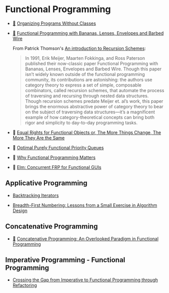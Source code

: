# Functional Programming

* [:scroll:](organizing-programs-without-classes.pdf) [Organizing Programs Without Classes](http://cs.au.dk/~hosc/local/LaSC-4-3-pp223-242.pdf)
* [:scroll:](functional-programming-with-bananas-lenses-envelops-and-barbed-wire.pdf) [Functional Programming with Bananas, Lenses, Envelopes and Barbed Wire](http://eprints.eemcs.utwente.nl/7281/01/db-utwente-40501F46.pdf)

    From Patrick Thomson's [An introduction to Recursion Schemes](http://patrickthomson.ghost.io/an-introduction-to-recursion-schemes/):

    > In 1991, Erik Meijer, Maarten Fokkinga, and Ross Paterson published their now-classic paper Functional Programming with Bananas, Lenses, Envelopes and Barbed Wire. Though this paper isn’t widely known outside of the functional programming community, its contributions are astonishing: the authors use category theory to express a set of simple, composable combinators, called recursion schemes, that automate the process of traversing and recursing through nested data structures. Though recursion schemes predate Meijer et. al’s work, this paper brings the enormous abstractive power of category theory to bear on the subject of traversing data structures—it’s a magnificent example of how category-theoretical concepts can bring both rigor and simplicity to day-to-day programming tasks.

* :scroll: [Equal Rights for Functional Objects or,
The More Things Change, The More They Are the Same](equal-rights-for-functional-objects.pdf)
* :scroll: [Optimal Purely Functional Priority Queues](optimal-purely-functional-priority-queues.pdf)
* :scroll: [Why Functional Programming Matters](why-functional-programming-matters.pdf)
* :scroll: [Elm: Concurrent FRP for Functional GUIs](elm-concurrent-frp-for-functional-guis.pdf)

## Applicative Programming

* [Backtracking Iterators](https://www.lri.fr/~filliatr/publis/enum2.pdf)

* [Breadth-First Numbering: Lessons from a Small Exercise in Algorithm Design](http://www.cs.tufts.edu/~nr/cs257/archive/chris-okasaki/breadth-first.pdf)

## Concatenative Programming

* [:scroll:](concatenative-programming-an-overlooked-paradigm.pdf) [Concatenative Programming: An Overlooked Paradigm in Functional Programming](https://github.com/dterei/Research-Papers/blob/master/To%20Read/CONCATENATIVE%20PROGRAMMING%0AAn%20Overlooked%20Paradigm%20in%20Functional%20Programming.pdf)

## Imperative Programming - Functional Programming

* [Crossing the Gap from Imperative to Functional Programming through Refactoring](http://dig.cs.illinois.edu/papers/lambdaRefactoring.pdf)
